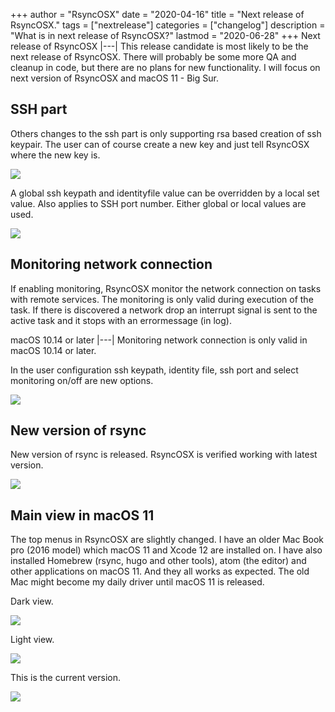 +++
author = "RsyncOSX"
date = "2020-04-16"
title =  "Next release of RsyncOSX."
tags = ["nextrelease"]
categories = ["changelog"]
description = "What is in next release of RsyncOSX?"
lastmod = "2020-06-28"
+++
Next release of RsyncOSX
|---|
This release candidate is most likely to be the next release of RsyncOSX. There will probably be some more QA and cleanup in code, but there are no plans for new functionality. I will focus on next version of RsyncOSX and macOS 11 - Big Sur.

## SSH part

Others changes to the ssh part is only supporting rsa based creation of ssh keypair. The user can of course create a new key and just tell RsyncOSX where the new key is.

![](/images/RsyncOSX/master/nextversion/globalssh.png)

A global ssh keypath and identityfile value can be overridden by a local set value. Also applies to SSH port number. Either global or local values are used.

![](/images/RsyncOSX/master/nextversion/localssh.png)

## Monitoring network connection

If enabling monitoring, RsyncOSX monitor the network connection on tasks with remote services. The monitoring is only valid during execution of the task. If there is discovered a network drop an interrupt signal is sent to the active task and it stops with an errormessage (in log).

macOS 10.14 or later
|---|
Monitoring network connection is only valid in macOS 10.14 or later.

In the user configuration ssh keypath, identity file, ssh port and select monitoring on/off are new options.

![](/images/RsyncOSX/master/nextversion/monitorandssh.png)

## New version of rsync

New version of rsync is released. RsyncOSX is verified working with latest version.

![](/images/RsyncOSX/master/nextversion/newversionrsync.png)

## Main view in macOS 11

The top menus in RsyncOSX are slightly changed. I have an older Mac Book pro (2016 model) which macOS 11 and Xcode 12 are installed on. I have also installed Homebrew (rsync, hugo and other tools), atom (the editor) and other applications on macOS 11. And they all works as expected. The old Mac might become my daily driver until macOS 11 is released.

Dark view.

![](/images/RsyncOSX/master/nextversion/mainmacOS11.png)

Light view.

![](/images/RsyncOSX/master/nextversion/mainmacOS112.png)

This is the current version.

![](/images/RsyncOSX/master/intro/main.png)
